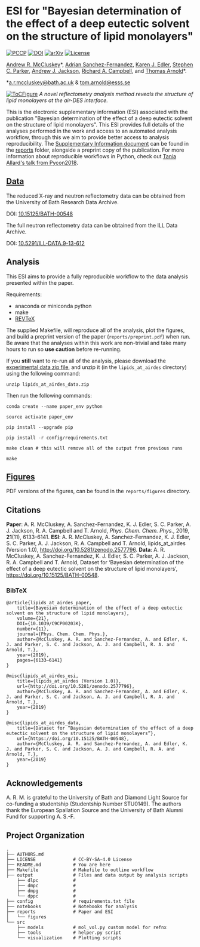 # ESI for "Bayesian determination of the effect of a deep eutectic solvent on the structure of lipid monolayers"

[![PCCP](https://img.shields.io/badge/publication%20DOI-10.1039/C9CP00203K-yellow.svg)](http://dx.doi.org/10.1039/C9CP00203K) [![DOI](https://zenodo.org/badge/144010644.svg)](https://zenodo.org/badge/latestdoi/144010644) [![arXiv](https://img.shields.io/badge/arXiv-1810.07616-orange.svg)](https://arxiv.org/abs/1810.07616) [![License](https://img.shields.io/github/license/arm61/lipids_at_airdes.svg?color=lightgrey)](https://github.com/arm61/lipids_at_airdes/blob/master/LICENSE)

[Andrew R. McCluskey](https://orcid.org/0000-0003-3381-5911)&ast;, [Adrian Sanchez-Fernandez](https://orcid.org/0000-0002-0241-1191), [Karen J. Edler](https://orcid.org/0000-0001-5822-0127), [Stephen C. Parker](https://orcid.org/0000-0003-3804-0975), [Andrew J. Jackson](https://orcid.org/0000-0002-6296-0336), [Richard A. Campbell](https://orcid.org/0000-0002-6296-314X), and [Thomas Arnold](https://orcid.org/0000-0001-7196-7831)&ast;.

&ast;[a.r.mccluskey@bath.ac.uk](mailto:a.r.mccluskey@bath.ac.uk) & [tom.arnold@esss.se](mailto:tom.arnold@esss.se)

[![ToCFigure](https://raw.githubusercontent.com/arm61/lipids_at_airdes/master/toc_figure/ToC_figure.png)](http://dx.doi.org/10.1039/C9CP00203K)
*A novel reflectometry analysis method reveals the structure of lipid monolayers at the air-DES interface.*

This is the electronic supplementary information (ESI) associated with the publication "Bayesian determination of the effect of a deep eutectic solvent on the structure of lipid monolayers".
This ESI provides full details of the analyses performed in the work and access to an automated analysis workflow, through this we aim to provide better access to analysis reproducibility.
The [Supplementary Information document](reports/si.pdf) can be found in the [reports](/reports) folder, alongside a preprint copy of the publication.
For more information about reproducible workflows in Python, check out [Tania Allard's talk from Pycon2018](http://bitsandchips.me/Talks/PyCon.html#/title).

## [Data](https://doi.org/10.15125/BATH-00548)

The reduced X-ray and neutron reflectometry data can be obtained from the University of Bath Research Data Archive.

DOI: [10.15125/BATH-00548](https://doi.org/10.15125/BATH-00548)

The full neutron reflectometry data can be obtained from the ILL Data Archive.

DOI: [10.5291/ILL-DATA.9-13-612](http://doi.org/10.5291/ILL-DATA.9-13-612)

## Analysis

This ESI aims to provide a fully reproducible workflow to the data analysis presented within the paper.

Requirements:

- anaconda or miniconda python
- make
- [REVTeX](https://journals.aps.org/revtex)

The supplied Makefile, will reproduce all of the analysis, plot the figures, and build a preprint version of the paper (`reports/preprint.pdf`) when run. Be aware that the analyses within this work are non-trivial and take many hours to run so **use caution** before re-running.

If you **still** want to re-run all of the analysis, please download the [experimental data zip file](https://doi.org/10.15125/BATH-00548), and unzip it (in the `lipids_at_airdes` directory) using the following command:

```
unzip lipids_at_airdes_data.zip
```

Then run the following commands:

```
conda create --name paper_env python

source activate paper_env

pip install --upgrade pip

pip install -r config/requirements.txt

make clean # this will remove all of the output from previous runs

make
```

## [Figures](/reports/figures)

PDF versions of the figures, can be found in the `reports/figures` directory.

## Citations

**Paper**: A. R. McCluskey, A. Sanchez-Fernandez, K. J. Edler, S. C. Parker, A. J. Jackson, R. A. Campbell and T. Arnold, *Phys. Chem. Chem. Phys.*, 2019, **21**(11), 6133–6141.
**ESI**: A. R. McCluskey, A. Sanchez-Fernandez, K. J. Edler, S. C. Parker, A. J. Jackson, R. A. Campbell and T. Arnold, lipids_at_airdes (Version 1.0), http://doi.org/10.5281/zenodo.2577796.
**Data**: A. R. McCluskey, A. Sanchez-Fernandez, K. J. Edler, S. C. Parker, A. J. Jackson, R. A. Campbell and T. Arnold, Dataset for ‘Bayesian determination of the effect of a deep eutectic solvent on the structure of lipid monolayers’, https://doi.org/10.15125/BATH-00548.

### BibTeX

```
@article{lipids_at_airdes_paper, 
    title={Bayesian determination of the effect of a deep eutectic solvent on the structure of lipid monolayers}, 
    volume={21}, 
    DOI={10.1039/C9CP00203K}, 
    number={11}, 
    journal={Phys. Chem. Chem. Phys.}, 
    author={McCluskey, A. R. and Sanchez-Fernandez, A. and Edler, K. J. and Parker, S. C. and Jackson, A. J. and Campbell, R. A. and Arnold, T.}, 
    year={2019}, 
    pages={6133–6141} 
}

@misc{lipids_at_airdes_esi, 
    title={lipids_at_airdes (Version 1.0)}, 
    url={http://doi.org/10.5281/zenodo.2577796}, 
    author={McCluskey, A. R. and Sanchez-Fernandez, A. and Edler, K. J. and Parker, S. C. and Jackson, A. J. and Campbell, R. A. and Arnold, T.}, 
    year={2019} 
}

@misc{lipids_at_airdes_data, 
    title={Dataset for “Bayesian determination of the effect of a deep eutectic solvent on the structure of lipid monolayers”}, 
    url={https://doi.org/10.15125/BATH-00548}, 
    author={McCluskey, A. R. and Sanchez-Fernandez, A. and Edler, K. J. and Parker, S. C. and Jackson, A. J. and Campbell, R. A. and Arnold, T.}, 
    year={2019} 
}
```

## Acknowledgements

A. R. M. is grateful to the University of Bath and Diamond Light Source for co-funding a studentship (Studentship Number STU0149). The authors thank the European Spallation Source and the University of Bath Alumni Fund for supporting A. S.-F.

## Project Organization

    .
    ├── AUTHORS.md
    ├── LICENSE              # CC-BY-SA-4.0 License
    ├── README.md            # You are here
    ├── Makefile             # Makefile to outline workflow
    ├── output               # Files and data output by analysis scripts
        ├── dlpc             #
        ├── dmpc             #
        ├── dmpg             #
        └── dppc             #
    ├── config               # requirements.txt file
    ├── notebooks            # Notebooks for analysis
    ├── reports              # Paper and ESI
    │   └── figures
    └── src
        ├── models           # mol_vol.py custom model for refnx
        ├── tools            # helper.py script
        └── visualization    # Plotting scripts

